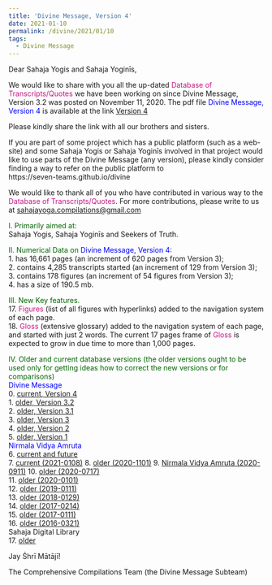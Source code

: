 ```yaml
---
title: 'Divine Message, Version 4'
date: 2021-01-10
permalink: /divine/2021/01/10
tags:
  - Divine Message
---
```


<p>
Dear Sahaja Yogis and Sahaja Yoginīs,  
</p>


We would like to share with you all the up-dated <font color="mediumvioletred">Database of Transcripts/Quotes</font> we have been working on since Divine Message, Version 3.2 was posted on November 11, 2020. The pdf file <font color="blue">Divine Message, Version 4</font> is available at the link
<a href="">Version 4</a>

<p>
Please kindly share the link with all our brothers and sisters. 
</p>

<p>
If you are part of some project which has a public platform (such as a web-site) and some Sahaja Yogis or Sahaja Yoginīs involved in that project would like to use parts of the Divine Message (any version), please kindly consider finding a way to refer on the public platform to<br>
https://seven-teams.github.io/divine
</p>

We would like to thank all of you who have contributed in various way to the <font color="mediumvioletred">Database of Transcripts/Quotes</font>. For more contributions, please write to us at sahajayoga.compilations@gmail.com

<p>
<font color="DarkGreen">I. Primarily aimed at:</font><br>
Sahaja Yogis, Sahaja Yoginīs and Seekers of Truth. 
</p>

<p>
<font color="DarkGreen">II. Numerical Data on</font>
<font color="blue"> Divine Message, Version 4:</font> <br>
1. has 16,661 pages (an increment of 620 pages from Version 3);<br>
2. contains 4,285 transcripts started (an increment of 129 from Version 3);<br>
3. contains 178 figures (an increment of 54 figures from Version 3);<br>
4. has a size of 190.5 mb.<br>
</p>

<p>
<font color="DarkGreen">III. New Key features.</font><br>
17. <font color="MediumVioletRed">Figures</font> (list of all figures with hyperlinks) added to the navigation system of each page.<br>
18. <font color="MediumVioletRed">Gloss</font> (extensive glossary) added to the navigation system of each page, and started with just 2 words. The current 17 pages frame of <font color="MediumVioletRed">Gloss</font> is expected to grow in due time to more than 1,000 pages.
</p>

<p>
<font color="DarkGreen">IV. Older and current database versions (the older versions ought to be used only for getting ideas how to correct the new versions or for comparisons)</font><br>
<font color="blue"> Divine Message</font> <br>
0. <a href="">current, Version 4</a> <br>
1. <a href="https://drive.google.com/file/d/1IAKCVEtUIM3WNijfUQRbTmJLUYXP_-ZT/view?usp=sharing">older, Version 3.2</a> <br>
2. <a href="https://drive.google.com/file/d/1ybg2HMKLypOZ2SCgUJi6vJsxEAY7hd_3/view?usp=sharing">older, Version 3.1</a> <br>
3. <a href="https://drive.google.com/file/d/1FBNZpjoi-JiY8I43sFDiNWRigD2my-jW/view?usp=sharing">older, Version 3</a> <br>
4. <a href="https://drive.google.com/file/d/0B3izjZneKykscmg3cWRQR1E4dWM/view?usp=sharing">older, Version 2</a> <br>
5. <a href="https://drive.google.com/file/d/0B3izjZneKyksd0Vtc2p3WWpwcjA/view?usp=sharing">older, Version 1</a><br>
<font color="blue"> Nirmala Vidya Amruta</font> <br>
6. <a href="https://www.amruta.org/transcripts-and-translations/">current and future</a><br>
7. <a href="https://drive.google.com/file/d/1PmTYsTrS0Qa6GGGMD0wNVWa-IyDZMna0/view?usp=sharing">current (2021-0108)</a>
8. <a href="https://drive.google.com/file/d/18qv3oDXR6C1HjTnQi5MDlpgaYDj14mcH/view?usp=sharing">older (2020-1101)</a>
9. <a href="https://drive.google.com/file/d/1NrkCKDF77RnUIuhpRWUDIHjmFhgKCSYm/view?usp=sharing">Nirmala Vidya Amruta (2020-0911)</a>
10. <a href="https://drive.google.com/file/d/15tokWEN4HmOY7T5s2O48R4Z6GllylGDl/view?usp=sharing">older (2020-0717)</a><br>
11. <a href="https://drive.google.com/file/d/1D2YJv38DcOU5fqCss8Co_eEmzBFpGAWX/view?usp=sharing">older (2020-0101)</a><br>
12. <a href="https://drive.google.com/file/d/1et_hDoht_X9RvCL3arXYyj_pjIXjRgM5/view?usp=sharing">older (2019-0111)</a><br>
13. <a href="https://drive.google.com/file/d/1tKEGId5BR0GE4ry57YNthXojlUVSgFGd/view?usp=sharing">older (2018-0129)</a><br>
14. <a href="https://drive.google.com/file/d/1bqjkzvHJGkpfmgt5dhEYAvom2o2LOcG2/view?usp=sharing">older (2017-0214)</a><br>
15. <a href="https://drive.google.com/file/d/14g0NeM1bE57AgakgFDgjOOnH4oiQ12CN/view?usp=sharing">older (2017-0111)</a><br>
16. <a href="https://drive.google.com/file/d/1UX7OLZZfoPKtsKUS_WnavbpuSsHyrX1z/view?usp=sharing">older (2016-0321)</a><br>
Sahaja Digital Library<br>
17. <a href="https://library.sahajaworld.org/">older</a><br>
</p>

Jay Śhrī Mātājī!

The Comprehensive Compilations Team (the Divine Message Subteam)